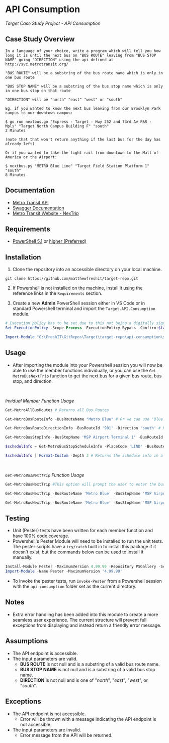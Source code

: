 # API Consumption

*Target Case Study Project - API Consumption*
<br>

## Case Study Overview

```
In a language of your choice, write a program which will tell you how long it is until the next bus on "BUS ROUTE" leaving from "BUS STOP NAME" going "DIRECTION" using the api defined at http://svc.metrotransit.org/ 

"BUS ROUTE" will be a substring of the bus route name which is only in one bus route 

"BUS STOP NAME" will be a substring of the bus stop name which is only in one bus stop on that route

"DIRECTION" will be "north" "east" "west" or "south"

Eg, if you wanted to know the next bus leaving from our Brooklyn Park campus to our downtown campus:

$ go run nextbus.go "Express - Target - Hwy 252 and 73rd Av P&R - Mpls" "Target North Campus Building F" "south"
2 Minutes

(note that that won't return anything if the last bus for the day has already left)

Or if you wanted to take the light rail from downtown to the Mall of America or the Airport:

$ nextbus.py "METRO Blue Line" "Target Field Station Platform 1" "south"
8 Minutes
```

## Documentation
- [Metro Transit API](http://svc.metrotransit.org/)
- [Swagger Documentation](https://svc.metrotransit.org/swagger/index.html)
- [Metro Transit Website - NexTrip](https://www.metrotransit.org/nextrip)

## Requirements
- [PowerShell 5.1](https://www.microsoft.com/en-us/download/details.aspx?id=54616) or [higher (Preferred)](https://github.com/PowerShell/PowerShell/releases/tag/v7.2.5)

## Installation
1. Clone the repository into an accessible directory on your local machine.
```
git clone https://github.com/matthewfreshit/target-repo.git
```
2. If Powershell is not installed on the machine, install it using the reference links in the `Requirements` section.

3. Create a new **Admin** PowerShell session either in VS Code or in standard Powershell terminal and import the `Target.API.Consumption` module.
```powershell
# Execution policy has to be set due to this not being a digitally signed module.
Set-ExecutionPolicy -Scope Process -ExecutionPolicy Bypass -Confirm:$false -Force

Import-Module "G:\FreshIT\GitRepos\Target\target-repo\api-consumption\src\Target.API.Consumption.psm1" #Replace with your local relative path to the Target.API.Consumption.psm1 file
```

## Usage
- After importing the module into your Powershell session you will now be able to use the member functions individually, or you can use the `Get-MetroBusNextTrip` function to get the next bus for a given bus route, bus stop, and direction.

<br>

*Invidual Member Function Usage*

```powershell
Get-MetroAllBusRoutes # Returns all Bus Routes

Get-MetroBusRouteInfo -BusRouteName "Metro Blue" # Or we can use 'Blue Line - Mpls - Airport - ' to get the same result. This will return info about the Metro Blue Line route.

Get-MetroBusRouteDirectionInfo -BusRouteId '901' -Direction 'south' # Returns bus route direction info

Get-MetroBusStopInfo -BusStopName 'MSP Airport Terminal 1' -BusRouteId '901' -DirectionId '0' # Returns bus stop info

$schedulInfo = Get-MetroBusStopScheduleInfo -PlaceCode 'LIND' -BusRouteId '901' -DirectionId '0' # Returns bus stop schedule info

$schedulInfo | Format-Custom -Depth 3 # Returns the schedule info in a more readable format
```
<br>

*`Get-MetroBusNextTrip` Function Usage*

```powershell
Get-MetroBusNextTrip #This option will prompt the user to enter the bus route, bus stop, and direction.

Get-MetroBusNextTrip -BusRouteName 'Metro Blue' -BusStopName 'MSP Airport Terminal 1' -Direction 'South' # Should return the next bus for the given bus route, bus stop, and direction if it is available. It will also show any alerts for the bus route and bus stop if they exist.

Get-MetroBusNextTrip -BusRouteName 'Metro Blue' -BusStopName 'MSP Airport Terminal 1' -Direction 'South' -Verbose #Add verbose switch to view logs
```

## Testing
- Unit (Pester) tests have been written for each member function and have 100% code coverage.
- Powershell's Pester Module will need to be installed to run the unit tests. The pester scripts have a `try/catch` built in to install this package if it doesn't exist, but the commands below can be used to install it manually.
```powershell
Install-Module Pester -MaximumVersion 4.99.99 -Repository PSGallery -Scope CurrentUser -Force
Import-Module -Name Pester -MaximumVersion '4.99.99'
```
- To invoke the pester tests, run `Invoke-Pester` from a Powershell session with the `api-consumption` folder set as the current directory.

## Notes
- Extra error handling has been added into this module to create a more seamless user experience. The current structure will prevent full exceptions from displaying and instead return a friendly error message.

## Assumptions
- The API endpoint is accessible.
- The input parameters are valid.
    - **BUS ROUTE** is not null and is a substring of a valid bus route name.
    - **BUS STOP NAME** is not null and is a substring of a valid bus stop name.
    - **DIRECTION** is not null and is one of "*north*", "*east*", "*west*", or "*south*".

## Exceptions
 - The API endpoint is not accessible.
     - Error will be thrown with a message indicating the API endpoint is not accessible.
- The input parameters are invalid.
    - Error message from the API will be returned.

